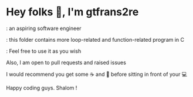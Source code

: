 # Hey folks :wave:, I'm gtfrans2re

: an aspiring software engineer 

: this folder contains more loop-related and function-related program in C

: Feel free to use it as you wish 

Also, I am open to pull requests and raised issues

I would recommend you get some :coffee: and :pizza: before sitting in front of your :computer:

Happy coding guys. Shalom ! 
